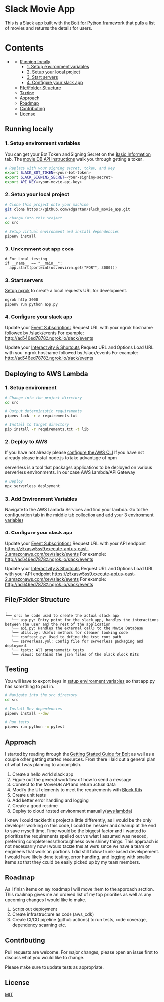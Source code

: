 # Slack Movie App
This is a Slack app built with the [Bolt for Python framework][2] that pulls a list of movies and returns the details for users.

Contents
========
- [](#)
  - [Running locally](#running-locally)
    - [1. Setup environment variables](#1-setup-environment-variables)
    - [2. Setup your local project](#2-setup-your-local-project)
    - [3. Start servers](#3-start-servers)
    - [4. Configure your slack app](#4-configure-your-slack-app)
  - [File/Folder Structure](#filefolder-structure)
  - [Testing](#testing)
  - [Approach](#approach)
  - [Roadmap](#roadmap)
  - [Contributing](#contributing)
  - [License](#license)

## Running locally

### 1. Setup environment variables
You can get your Bot Token and Signing Secret on the [Basic Information][5] tab.
The [movie DB API instructions][6] walk you through getting a token.

```zsh
# Replace with your signing secret, token, and key
export SLACK_BOT_TOKEN=<your-bot-token>
export SLACK_SIGNING_SECRET=<your-signing-secret>
export API_KEY=<your-movie-api-key>
```

### 2. Setup your local project
```zsh
# Clone this project onto your machine
git clone https://github.com/edgartan/slack_movie_app.git

# Change into this project
cd src

# Setup virtual environment and install dependencies
pipenv install
```
### 3. Uncomment out app code
```
# For Local testing
if __name__ == "__main__":
  app.start(port=int(os.environ.get("PORT", 3000)))
```
### 3. Start servers

[Setup ngrok][3] to create a local requests URL for development.

```zsh
ngrok http 3000
pipenv run python app.py
```

### 4. Configure your slack app
Update your [Event Subscriptions][1] Request URL with your ngrok hostname followed by /slack/events
For example: http://ad646ed78782.ngrok.io/slack/events

Update your [Interactivity & Shortcuts][4] Request URL and Options Load URL with your ngrok hostname followed by /slack/events
For example: http://ad646ed78782.ngrok.io/slack/events

## Deploying to AWS Lambda

### 1. Setup environment
```zsh
# Change into the project directory
cd src

# Output deterministic requirements
pipenv lock -r > requirements.txt

# Install to target directory
pip install -r requirements.txt -t lib
```

### 2. Deploy to AWS
If you have not already please [configure the AWS CLI][11]
If you have not already please install node.js to take advantage of npm

serverless is a tool that packages applications to be deployed on various serverless environments. In our case AWS Lambda/API Gateway
```zsh
# Deploy
npx serverless deployment
```

### 3. Add Environment Variables
Navigate to the AWS Lambda Services and find your lambda. Go to the configuration tab in the middle tab collection and add your 3 [environment variables](#1-setup-environment-variables)

### 4. Configure your slack app
Update your [Event Subscriptions][1] Request URL with your API endpoint https://z5xasw5ss9.execute-api.us-east-2.amazonaws.com/dev/slack/events
For example: http://ad646ed78782.ngrok.io/slack/events

Update your [Interactivity & Shortcuts][4] Request URL and Options Load URL with your API endpoint https://z5xasw5ss9.execute-api.us-east-2.amazonaws.com/dev/slack/events
For example: http://ad646ed78782.ngrok.io/slack/events

## File/Folder Structure
```text
.
└── src: he code used to create the actual slack app
   └── app.py: Entry point for the slack app, handles the interactions between the user and the rest of the application
   └── api.py: Handles the external calls to the Movie Database
   └── utils.py: Useful methods for cleaner looking code
   └── conftest.py: Used to define the test root path
   └── serverless.yml: Config file for serverless packaging and deployment
   └── tests: All programmatic tests
   └── views: Contains the json files of the Slack Block Kits
```

## Testing
You will have to export keys in [setup environment variables](#1-setup-environment-variables) so that app.py has something to pull in.

```zsh
# Navigate into the src directory
cd src

# Install Dev dependencies
pipenv install --dev

# Run tests
pipenv run python -m pytest
```
## Approach
I started by reading through the [Getting Started Guide for Bolt][7] as well as a couple other getting started resources. From there I laid out a general plan of what I was planning to accomplish.

1. Create a hello world slack app
2. Figure out the general workflow of how to send a message
3. Connect to the MovieDB API and return actual data
4. Modify the UI elements to meet the requirements with [Block Kits][10]
5. Create unit tests
6. Add better error handling and logging
7. Create a good readme
8. Deploy to cloud hosted environment manually([aws lambda][8])

I knew I could tackle this project a little differently, as I would be the only developer working on this code, I could be messier and cleanup at the end to save myself time.
Time would be the biggest factor and I wanted to prioritize the requirements spelled out vs what I assumed was needed, preferring completeness/thoroughness over shiney things.
This approach is not necessarily how I would tackle this at work since we have a team of engineers that work on portions. I did still follow trunk-based developement.
I would have likely done testing, error handling, and logging with smaller items so that they could be easily picked up by my team members.

## Roadmap
As I finish items on my roadmap I will move them to the approach section. This roadmap gives me an ordered list of my top priorities as well as any upcoming changes I would like to make.

1. Script out deployment
2. Create infrastructure as code (aws_cdk)
3. Create CI/CD pipeline (github actions) to run tests, code coverage, dependency scanning etc.

## Contributing
Pull requests are welcome. For major changes, please open an issue first to discuss what you would like to change.

Please make sure to update tests as appropriate.

## License
[MIT][9]

[1]: https://api.slack.com/apps/A029AU6BDD4/event-subscriptions?
[2]: https://slack.dev/bolt-python/
[3]: https://slack.dev/bolt-python/tutorial/getting-started#setting-up-events
[4]: https://api.slack.com/apps/A029AU6BDD4/interactive-messages?
[5]: https://api.slack.com/apps/A029AU6BDD4/general?
[6]: https://developers.themoviedb.org/3/getting-started/introduction
[7]: https://slack.dev/bolt-python/tutorial/getting-started
[8]: https://github.com/slackapi/bolt-examples-aws-re-invent-2020/tree/main/api-gateway-lambda/python
[9]: https://choosealicense.com/licenses/mit/
[10]: https://app.slack.com/block-kit-builder/
[11]: https://docs.aws.amazon.com/cli/latest/userguide/cli-chap-configure.html
